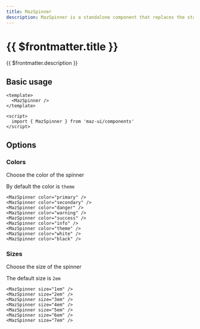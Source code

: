 ```yaml
---
title: MazSpinner
description: MazSpinner is a standalone component that replaces the standard html input checkbox. Color options are available.
---
```


# {{ $frontmatter.title }}

{{ $frontmatter.description }}

## Basic usage

<MazSpinner />

```vue
<template>
  <MazSpinner />
</template>

<script>
  import { MazSpinner } from 'maz-ui/components'
</script>
```

## Options

### Colors

Choose the color of the spinner

By default the color is `theme`

<div class="maz-flex maz-gap-2 maz-flex-wrap">
  <MazSpinner color="primary" />
  <MazSpinner color="secondary" />
  <MazSpinner color="danger" />
  <MazSpinner color="warning" />
  <MazSpinner color="success" />
  <MazSpinner color="info" />
  <MazSpinner color="theme" />
  <MazSpinner color="white" />
  <MazSpinner color="black" />
</div>

```vue
<MazSpinner color="primary" />
<MazSpinner color="secondary" />
<MazSpinner color="danger" />
<MazSpinner color="warning" />
<MazSpinner color="success" />
<MazSpinner color="info" />
<MazSpinner color="theme" />
<MazSpinner color="white" />
<MazSpinner color="black" />
```

### Sizes

Choose the size of the spinner

The default size is `2em`

<div class="maz-flex maz-gap-2 maz-flex-wrap maz-items-center">
  <MazSpinner size="1em" />
  <MazSpinner />
  <MazSpinner size="3em" />
  <MazSpinner size="4em" />
  <MazSpinner size="5em" />
  <MazSpinner size="6em" />
  <MazSpinner size="7em" />
</div>

```vue
<MazSpinner size="1em" />
<MazSpinner size="2em" />
<MazSpinner size="3em" />
<MazSpinner size="4em" />
<MazSpinner size="5em" />
<MazSpinner size="6em" />
<MazSpinner size="7em" />
```

<!--@include: ./../.vitepress/generated-docs/maz-spinner.doc.md-->
